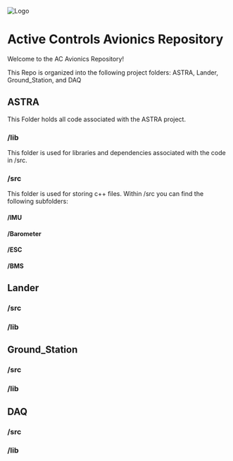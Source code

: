 ![Logo](https://purdueseds.space/wp-content/uploads/2022/02/PSP-ActiveControls-1Color-White.svg)  

# Active Controls Avionics Repository

Welcome to the AC Avionics Repository!

This Repo is organized into the following project folders:
ASTRA, Lander, Ground_Station, and DAQ

## ASTRA
This Folder holds all code associated with the ASTRA project.

### /lib
This folder is used for libraries and dependencies associated with the code in /src.
### /src
This folder is used for storing c++ files. Within /src you can find the following subfolders:
  #### /IMU

  #### /Barometer

  #### /ESC

  #### /BMS

## Lander

### /src
### /lib

## Ground_Station

### /src
### /lib

## DAQ

### /src
### /lib





